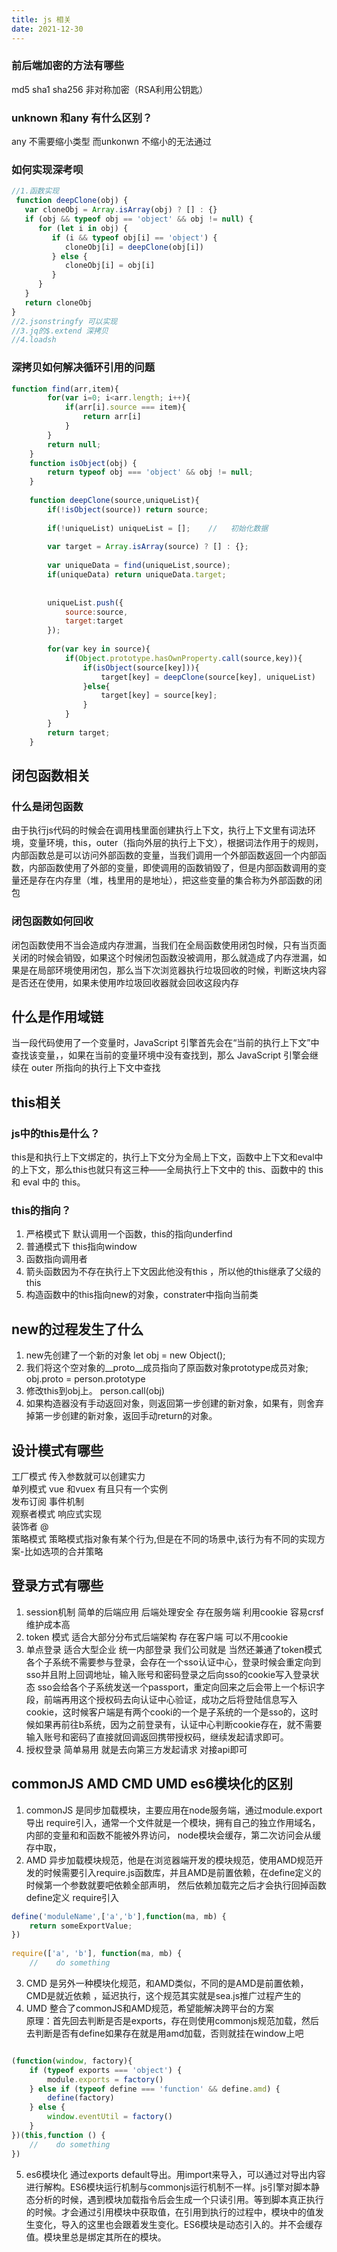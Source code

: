 ```yaml
---
title: js 相关
date: 2021-12-30
---
```

### 前后端加密的方法有哪些
md5 sha1 sha256 非对称加密（RSA利用公钥匙）
### unknown 和any 有什么区别？
any 不需要缩小类型 而unkonwn 不缩小的无法通过
### 如何实现深考呗
```js
//1.函数实现
 function deepClone(obj) {
   var cloneObj = Array.isArray(obj) ? [] : {}
   if (obj && typeof obj == 'object' && obj != null) {
      for (let i in obj) {
         if (i && typeof obj[i] == 'object') {
            cloneObj[i] = deepClone(obj[i])
         } else {
            cloneObj[i] = obj[i]
         }
      }
   }
   return cloneObj
}
//2.jsonstringfy 可以实现
//3.jq的$.extend 深拷贝
//4.loadsh
```
### 深拷贝如何解决循环引用的问题
```js
function find(arr,item){
        for(var i=0; i<arr.length; i++){
            if(arr[i].source === item){
                return arr[i]
            }
        }
        return null;
    }
    function isObject(obj) {
        return typeof obj === 'object' && obj != null;
    }
 
    function deepClone(source,uniqueList){
        if(!isObject(source)) return source;
 
        if(!uniqueList) uniqueList = [];    //   初始化数据
 
        var target = Array.isArray(source) ? [] : {};
 
        var uniqueData = find(uniqueList,source);
        if(uniqueData) return uniqueData.target;
 
 
        uniqueList.push({
            source:source,
            target:target
        });
 
        for(var key in source){
            if(Object.prototype.hasOwnProperty.call(source,key)){
                if(isObject(source[key])){
                    target[key] = deepClone(source[key], uniqueList)      //   传入数组
                }else{
                    target[key] = source[key];
                }
            }
        }
        return target;
    }
```
## 闭包函数相关
 
 ### 什么是闭包函数

 由于执行js代码的时候会在调用栈里面创建执行上下文，执行上下文里有词法环境，变量环境，this，outer（指向外层的执行上下文），根据词法作用于的规则，内部函数总是可以访问外部函数的变量，当我们调用一个外部函数返回一个内部函数，内部函数使用了外部的变量，即使调用的函数销毁了，但是内部函数调用的变量还是存在内存里（堆，栈里用的是地址），把这些变量的集合称为外部函数的闭包

 ### 闭包函数如何回收

 闭包函数使用不当会造成内存泄漏，当我们在全局函数使用闭包时候，只有当页面关闭的时候会销毁，如果这个时候闭包函数没被调用，那么就造成了内存泄漏，如果是在局部环境使用闭包，那么当下次浏览器执行垃圾回收的时候，判断这块内容是否还在使用，如果未使用咋垃圾回收器就会回收这段内存

 ## 什么是作用域链

 当一段代码使用了一个变量时，JavaScript 引擎首先会在“当前的执行上下文”中查找该变量，，如果在当前的变量环境中没有查找到，那么 JavaScript 引擎会继续在 outer 所指向的执行上下文中查找

## this相关

### js中的this是什么？

this是和执行上下文绑定的，执行上下文分为全局上下文，函数中上下文和eval中的上下文，那么this也就只有这三种——全局执行上下文中的 this、函数中的 this 和 eval 中的 this。

### this的指向？

1. 严格模式下 默认调用一个函数，this的指向underfind
2. 普通模式下 this指向window
3. 函数指向调用者
4. 箭头函数因为不存在执行上下文因此他没有this ，所以他的this继承了父级的this
5. 构造函数中的this指向new的对象，constrater中指向当前类

## new的过程发生了什么

1. new先创建了一个新的对象
let obj = new Object();
2. 我们将这个空对象的__proto__成员指向了原函数对象prototype成员对象;
obj.proto = person.prototype
3. 修改this到obj上。
person.call(obj)
4. 如果构造器没有手动返回对象，则返回第一步创建的新对象，如果有，则舍弃掉第一步创建的新对象，返回手动return的对象。




## 设计模式有哪些

工厂模式 传入参数就可以创建实力  
单列模式 vue 和vuex 有且只有一个实例  
发布订阅 事件机制  
观察者模式 响应式实现  
装饰者 @  
策略模式 策略模式指对象有某个行为,但是在不同的场景中,该行为有不同的实现方案-比如选项的合并策略  

## 登录方式有哪些
1. session机制 简单的后端应用 后端处理安全
存在服务端 利用cookie 容易crsf 维护成本高 
2. token 模式  适合大部分分布式后端架构
存在客户端 可以不用cookie
3. 单点登录 适合大型企业 统一内部登录 我们公司就是 当然还兼通了token模式
各个子系统不需要参与登录，会存在一个sso认证中心，登录时候会重定向到sso并且附上回调地址，输入账号和密码登录之后向sso的cookie写入登录状态 sso会给各个子系统发送一个passport，重定向回来之后会带上一个标识字段，前端再用这个授权码去向认证中心验证，成功之后将登陆信息写入cookie，这时候客户端是有两个cooki的一个是子系统的一个是sso的，这时候如果再前往b系统，因为之前登录有，认证中心判断cookie存在，就不需要输入账号和密码了直接就回调返回携带授权码，继续发起请求即可。
4. 授权登录 简单易用
就是去向第三方发起请求 对接api即可

## commonJS AMD CMD UMD es6模块化的区别

1. commonJS 是同步加载模块，主要应用在node服务端，通过module.export 导出 require引入，通常一个文件就是一个模块，拥有自己的独立作用域名，内部的变量和和函数不能被外界访问，
node模块会缓存，第二次访问会从缓存中取，
2. AMD 异步加载模块规范，他是在浏览器端开发的模块规范，使用AMD规范开发的时候需要引入require.js函数库，并且AMD是前置依赖，在define定义的时候第一个参数就要吧依赖全部声明，
然后依赖加载完之后才会执行回掉函数 define定义 require引入   
```js
define('moduleName',['a','b'],function(ma, mb) {
    return someExportValue;
})
 
require(['a', 'b'], function(ma, mb) {
    //    do something

```
3. CMD 是另外一种模块化规范，和AMD类似，不同的是AMD是前置依赖，CMD是就近依赖 ，延迟执行，这个规范其实就是sea.js推广过程产生的
4. UMD 整合了commonJS和AMD规范，希望能解决跨平台的方案  
原理：首先回去判断是否是exports，存在则使用commonjs规范加载，然后去判断是否有define如果存在就是用amd加载，否则就挂在window上吧
```js

(function(window, factory){
    if (typeof exports === 'object') {
        module.exports = factory()
    } else if (typeof define === 'function' && define.amd) {
        define(factory)
    } else {
        window.eventUtil = factory()
    }
})(this,function () {
    //    do something
})
```
5. es6模块化 通过exports default导出。用import来导入，可以通过对导出内容进行解构。ES6模块运行机制与commonjs运行机制不一样。js引擎对脚本静态分析的时候，遇到模块加载指令后会生成一个只读引用。等到脚本真正执行的时候。才会通过引用模块中获取值，在引用到执行的过程中，模块中的值发生变化，导入的这里也会跟着发生变化。ES6模块是动态引入的。并不会缓存值。模块里总是绑定其所在的模块。



